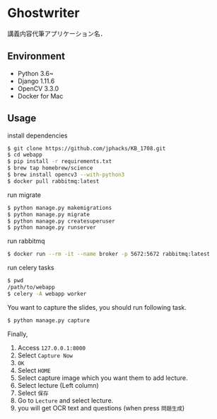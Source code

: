# Ghostwriter

講義内容代筆アプリケーション名．

## Environment

* Python 3.6~
* Django 1.11.6
* OpenCV 3.3.0
* Docker for Mac

## Usage

install dependencies

```bash
$ git clone https://github.com/jphacks/KB_1708.git
$ cd webapp
$ pip install -r requirements.txt
$ brew tap homebrew/science
$ brew install opencv3 --with-python3
$ docker pull rabbitmq:latest
```

run migrate

```bash
$ python manage.py makemigrations
$ python manage.py migrate
$ python manage.py createsuperuser
$ python manage.py runserver
```

run rabbitmq

```bash
$ docker run --rm -it --name broker -p 5672:5672 rabbitmq:latest
```

run celery tasks

```bash
$ pwd
/path/to/webapp
$ celery -A webapp worker
```

You want to capture the slides, you should run following task.

```bash
$ python manage.py capture
```

Finally, 

1. Access `127.0.0.1:8000`
2. Select `Capture Now`
3. `OK`
4. Select `HOME`
5. Select capture image which you want them to add lecture.
6. Select lecture (Left column)
7. Select `保存`
8. Go to `Lecture` and select lecture.
9. you will get OCR text and questions (when press `問題生成`)

